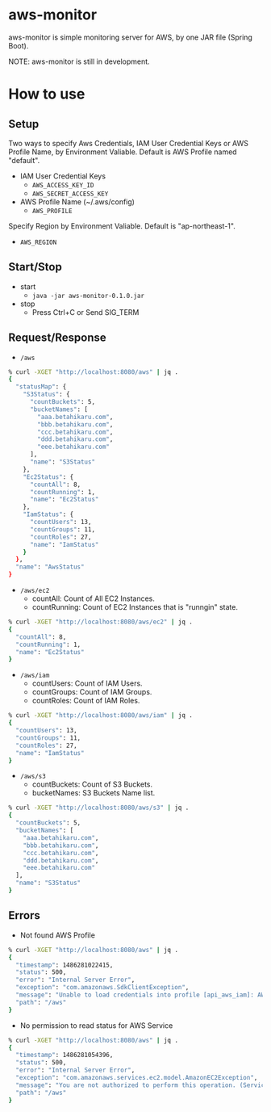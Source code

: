 aws-monitor
===========

aws-monitor is simple monitoring server for AWS, by one JAR file (Spring Boot).

NOTE: aws-monitor is still in development.

# How to use

## Setup

Two ways to specify Aws Credentials,
IAM User Credential Keys or AWS Profile Name, by Environment Valiable.
Default is AWS Profile named "default".

* IAM User Credential Keys
  * ```AWS_ACCESS_KEY_ID```
  * ```AWS_SECRET_ACCESS_KEY```
* AWS Profile Name (~/.aws/config)
  * ```AWS_PROFILE```


Specify Region by Environment Valiable. Default is "ap-northeast-1".

* ```AWS_REGION```

## Start/Stop

* start
  *  ```java -jar aws-monitor-0.1.0.jar```
* stop
  * Press Ctrl+C or Send SIG_TERM

## Request/Response

* ```/aws```

```bash
% curl -XGET "http://localhost:8080/aws" | jq .
{
  "statusMap": {
    "S3Status": {
      "countBuckets": 5,
      "bucketNames": [
        "aaa.betahikaru.com",
        "bbb.betahikaru.com",
        "ccc.betahikaru.com",
        "ddd.betahikaru.com",
        "eee.betahikaru.com"
      ],
      "name": "S3Status"
    },
    "Ec2Status": {
      "countAll": 8,
      "countRunning": 1,
      "name": "Ec2Status"
    },
    "IamStatus": {
      "countUsers": 13,
      "countGroups": 11,
      "countRoles": 27,
      "name": "IamStatus"
    }
  },
  "name": "AwsStatus"
}
```

* ```/aws/ec2```
  * countAll: Count of All EC2 Instances.
  * countRunning: Count of EC2 Instances that is "runngin" state.

```bash
% curl -XGET "http://localhost:8080/aws/ec2" | jq .
{
  "countAll": 8,
  "countRunning": 1,
  "name": "Ec2Status"
}
```

* ```/aws/iam```
  * countUsers: Count of IAM Users.
  * countGroups: Count of IAM Groups.
  * countRoles: Count of IAM Roles.

```bash
% curl -XGET "http://localhost:8080/aws/iam" | jq .
{
  "countUsers": 13,
  "countGroups": 11,
  "countRoles": 27,
  "name": "IamStatus"
}
```

* ```/aws/s3```
  * countBuckets: Count of S3 Buckets.
  * bucketNames: S3 Buckets Name list.

```bash
% curl -XGET "http://localhost:8080/aws/s3" | jq .
{
  "countBuckets": 5,
  "bucketNames": [
    "aaa.betahikaru.com",
    "bbb.betahikaru.com",
    "ccc.betahikaru.com",
    "ddd.betahikaru.com",
    "eee.betahikaru.com"
  ],
  "name": "S3Status"
}
```

## Errors

* Not found AWS Profile

```bash
% curl -XGET "http://localhost:8080/aws" | jq .
{
  "timestamp": 1486281022415,
  "status": 500,
  "error": "Internal Server Error",
  "exception": "com.amazonaws.SdkClientException",
  "message": "Unable to load credentials into profile [api_aws_iam]: AWS Access Key ID is not specified.",
  "path": "/aws"
}
```
* No permission to read status for AWS Service

```bash
% curl -XGET "http://localhost:8080/aws" | jq .
{
  "timestamp": 1486281054396,
  "status": 500,
  "error": "Internal Server Error",
  "exception": "com.amazonaws.services.ec2.model.AmazonEC2Exception",
  "message": "You are not authorized to perform this operation. (Service: AmazonEC2; Status Code: 403; Error Code: UnauthorizedOperation; Request ID: 4ae0e8e7-0bcb-4858-a875-a970070cc991)",
  "path": "/aws"
}
```
